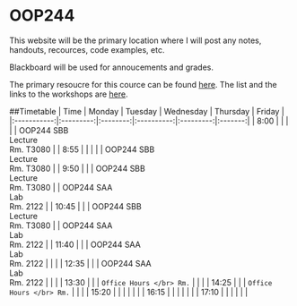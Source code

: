 # OOP244

This website will be the primary location where I will post any notes, handouts, recources, code examples, etc. 

Blackboard will be used for annoucements and grades.

The primary resoucre for this cource can be found [here](https://cs.senecac.on.ca/~oop244/dynamic/workshops/index.html).
The list and the links to the workshops are [here](https://cs.senecac.on.ca/~oop244/dynamic/workshops/index.html).

##Timetable
| Time        | Monday    | Tuesday  | Wednesday  | Thursday  | Friday  |
|:-----------:|:---------:|:--------:|:----------:|:---------:|:-------:|
| 8:00        |           |          |            |           | OOP244 SBB </br> Lecture </br> Rm. T3080   |
| 8:55        |           |          |            |           | OOP244 SBB </br> Lecture </br> Rm. T3080   |
| 9:50        |           |          | OOP244 SBB </br> Lecture </br> Rm. T3080   |           | OOP244 SAA </br> Lab </br> Rm. 2122   |
| 10:45       |           |          | OOP244 SBB </br> Lecture </br> Rm. T3080   |           | OOP244 SAA </br> Lab </br> Rm. 2122   |
| 11:40       |           |          | OOP244 SAA </br> Lab </br> Rm. 2122   |           |         |
| 12:35       |           |          | OOP244 SAA </br> Lab </br> Rm. 2122   |           |         |
| 13:30       |           |          | `Office Hours </br> Rm.`          |           |         |
| 14:25       |           |          | `Office Hours </br> Rm.`         |           |         |
| 15:20       |           |          |            |           |         |
| 16:15       |           |          |            |           |         |
| 17:10       |           |          |            |           |         |
